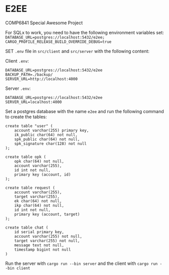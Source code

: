 # E2EE
COMP6841 Special Awesome Project

For SQLx to work, you need to have the following environment variables set:
`
DATABASE_URL=postgres://localhost:5432/e2ee;
CARGO_PROFILE_RELEASE_BUILD_OVERRIDE_DEBUG=true
`

SET `.env` file in `src/client` and `src/server` with the following content:

Client `.env`:
```
DATABASE_URL=postgres://localhost:5432/e2ee
BACKUP_PATH=./backup/
SERVER_URL=http://localhost:4000
```

Server `.env`:
```
DATABASE_URL=postgres://localhost:5432/e2ee
SERVER_URL=localhost:4000
```

Set a postgres database with the name `e2ee` and run the following command to create the tables:
```postgresql
create table "user" (
    account varchar(255) primary key,
    ik_public char(64) not null,
    spk_public char(64) not null,
    spk_signature char(128) not null
);

create table opk (
    opk char(64) not null,
    account varchar(255),
    id int not null,
    primary key (account, id)
);

create table request (
    account varchar(255),
    target varchar(255),
    ek char(64) not null,
    ikp char(64) not null,
    id int not null,
    primary key (account, target)
);

create table chat (
    id serial primary key,
    account varchar(255) not null,
    target varchar(255) not null,
    message text not null,
    timestamp bigint not null
)
```

Run the server with `cargo run --bin server` and the client with `cargo run --bin client`

